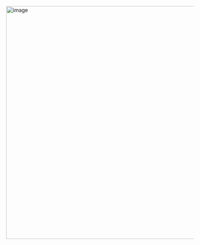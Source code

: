 <img width="597" height="625" alt="image" src="https://github.com/user-attachments/assets/0366684d-99cb-4e36-9b08-b2915659ab92" />
